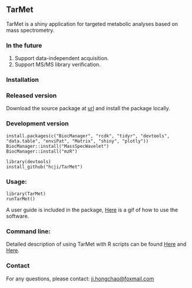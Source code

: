## TarMet
TarMet is a shiny application for targeted metabolic analyses based on mass spectrometry.


### In the future
1. Support data-independent acquisition.
2. Support MS/MS library verification.

### Installation  

### Released version

Download the source package at [url](https://github.com/hcji/TarMet/releases) and install the package locally.

### Development version

	install.packages(c("BiocManager", "rcdk", "tidyr", "devtools", "data.table", "enviPat", "Matrix", "shiny", "plotly"))
	BiocManager::install("MassSpecWavelet")
	BiocManager::install("mzR")
	
	library(devtools)
	install_github("hcji/TarMet")

### Usage:

	library(TarMet)
	runTarMet()
	
  A user guide is included in the package, [Here](https://github.com/hcji/TarMet/releases/download/v1.1.1/TarMet.gif) is a gif of how to use the software.

### Command line:

  Detailed description of using TarMet with R scripts can be found [Here](https://github.com/hcji/TarMet/blob/master/vignettes/TarMetCL.Rmd) and [Here](https://rpubs.com/jihongchao/TarMetCL).
  
### Contact
  For any questions, please contact:  ji.hongchao@foxmail.com
